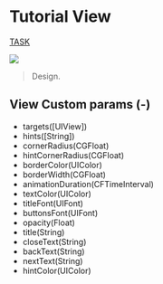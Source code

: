 # Tutorial View

[TASK](https://jira.cleveroad.com/browse/IOSI-19)

![](https://files.slack.com/files-pri/T072RDN6T-FN1TE0RQD/image.png)

> Design.

## View Custom params (-)

- targets([UIView])
- hints([String])
- cornerRadius(CGFloat)
- hintCornerRadius(CGFloat)
- borderColor(UIColor)
- borderWidth(CGFloat)
- animationDuration(CFTimeInterval)
- textColor(UIColor)
- titleFont(UIFont)
- buttonsFont(UIFont)
- opacity(Float)
- title(String)
- closeText(String)
- backText(String)
- nextText(String)
- hintColor(UIColor)

     
